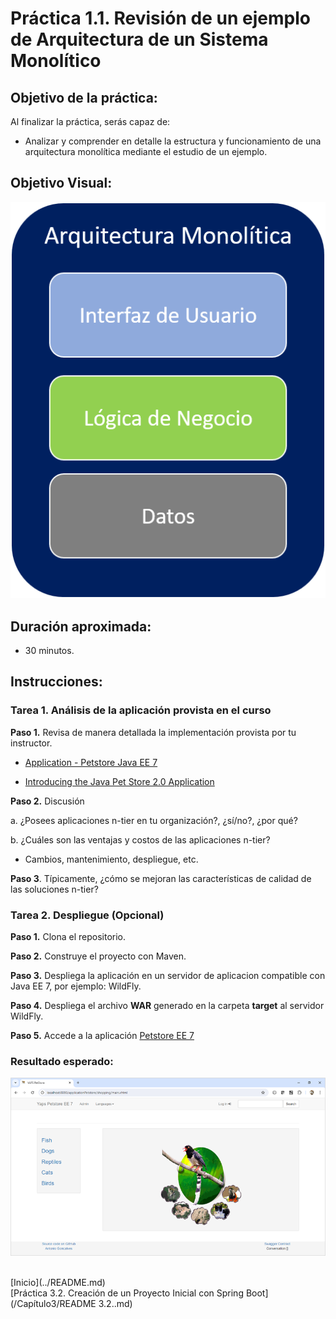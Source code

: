 # Práctica 1.1. Revisión de un ejemplo de Arquitectura de un Sistema Monolítico 

## Objetivo de la práctica:
Al finalizar la práctica, serás capaz de:
- Analizar y comprender en detalle la estructura y funcionamiento de una arquitectura monolítica mediante el estudio de un ejemplo.

## Objetivo Visual:

<div style="text-align: center;">
    <img src="../images/ro13.png" alt="Spring Tool Suite">
</div>


## Duración aproximada:
- 30 minutos.

## Instrucciones: 
### Tarea 1. Análisis de la aplicación provista en el curso
**Paso 1.** Revisa de manera detallada la implementación provista por tu instructor.

* [Application - Petstore Java EE 7](https://github.com/agoncal/agoncal-application-petstore-ee7)

* [Introducing the Java Pet Store 2.0 Application](https://www.oracle.com/technical-resources/articles/javaee/pet-store-application.html)

**Paso 2.** Discusión

a. ¿Posees aplicaciones n-tier en tu organización?, ¿sí/no?, ¿por qué?

b. ¿Cuáles son las ventajas y costos de las aplicaciones n-tier?

* Cambios, mantenimiento, despliegue, etc.
    
**Paso 3**. Típicamente, ¿cómo se mejoran las características de calidad de las soluciones n-tier?


### Tarea 2. Despliegue (Opcional)
**Paso 1.** Clona el repositorio.

**Paso 2.** Construye el proyecto con Maven.

**Paso 3.** Despliega la aplicación en un servidor de aplicacion compatible con Java EE 7, por ejemplo: WildFly.

**Paso 4.** Despliega el archivo **WAR** generado en la carpeta **target** al servidor WildFly.

**Paso 5.** Accede a la aplicación [Petstore EE 7](http://localhost:8080/applicationPetstore)

### Resultado esperado:

<p align="center">
  <img src="../images/img15_petstore.png" alt="Petstore" />
</p> <br>
[Inicio](../README.md)<br>
[Práctica 3.2. Creación de un Proyecto Inicial con Spring Boot](/Capítulo3/README 3.2..md)
